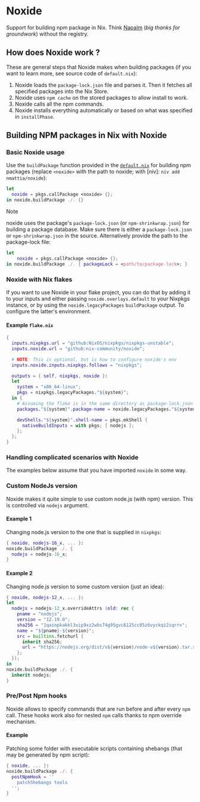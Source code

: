 # Noxide

Support for building npm package in Nix. Think [Napalm](https://github.com/nix-community/napalm) (_big thanks for groundwork_) without the registry.

## How does Noxide work ?

These are general steps that Noxide makes when building packages (if you want to learn more, see source code of `default.nix`):

1. Noxide loads the `package-lock.json` file and parses it. Then it fetches all specified packages into the Nix Store.
2. Noxide uses `npm cache` on the stored packages to allow install to work.
3. Noxide calls all the npm commands.
4. Noxide installs everything automatically or based on what was specified in `installPhase`.

## Building NPM packages in Nix with Noxide

### Basic Noxide usage

Use the `buildPackage` function provided in the [`default.nix`](./default.nix)
for building npm packages (replace `<noxide>` with the path to noxide;
with [niv]: `niv add nmattia/noxide`):

``` nix
let
  noxide = pkgs.callPackage <noxide> {};
in noxide.buildPackage ./. {}
```

> [!NOTE]
> noxide uses the package's `package-lock.json` (or `npm-shrinkwrap.json`) for building a package database.
> Make sure there is either a `package-lock.json` or `npm-shrinkwrap.json` in the source.
> Alternatively provide the path to the package-lock file:

``` nix
let
    noxide = pkgs.callPackage <noxide> {};
in noxide.buildPackage ./. { packageLock = <path/to/package-lock>; }
```

### Noxide with Nix flakes

If you want to use Noxide in your flake project, you can do that by adding it to your inputs and either passing `noxide.overlays.default` to your Nixpkgs instance, or by using the `noxide.legacyPackages` `buildPackage` output. To configure the latter's environment.

#### Example `flake.nix`

```nix
{
  inputs.nixpkgs.url = "github:NixOS/nixpkgs/nixpkgs-unstable";
  inputs.noxide.url = "github:nix-community/noxide";

  # NOTE: This is optional, but is how to configure noxide's env
  inputs.noxide.inputs.nixpkgs.follows = "nixpkgs";

  outputs = { self, nixpkgs, noxide }:
  let
    system = "x86_64-linux";
    pkgs = nixpkgs.legacyPackages."${system}";
  in {
    # Assuming the flake is in the same directory as package-lock.json
    packages."${system}".package-name = noxide.legacyPackages."${system}".buildPackage ./. { };

    devShells."${system}".shell-name = pkgs.mkShell {
      nativeBuildInputs = with pkgs; [ nodejs ];
    };
  };
}
```

### Handling complicated scenarios with Noxide

The examples below assume that you have imported `noxide` in some way.

### Custom NodeJs version

Noxide makes it quite simple to use custom node.js (with npm) version.
This is controlled via `nodejs` argument.

#### Example 1

Changing node.js version to the one that is supplied in `nixpkgs`:

```nix
{ noxide, nodejs-16_x, ... }:
noxide.buildPackage ./. {
  nodejs = nodejs-16_x;
}
```

#### Example 2

Changing node.js version to some custom version (just an idea):

```nix
{ noxide, nodejs-12_x, ... }:
let
  nodejs = nodejs-12_x.overrideAttrs (old: rec {
    pname = "nodejs";
	version = "12.19.0";
    sha256 = "1qainpkakkl3xip9xz2wbs74g95gvc6125cc05z6vyckqi2iqrrv";
    name = "${pname}-${version}";
    src = builtins.fetchurl {
      inherit sha256;
      url = "https://nodejs.org/dist/v${version}/node-v${version}.tar.xz";
	};
  });
in
noxide.buildPackage ./. {
  inherit nodejs;
}
```

### Pre/Post Npm hooks

Noxide allows to specify commands that are run before and after every `npm` call.
These hooks work also for nested `npm` calls thanks to npm override mechanism.

#### Example

Patching some folder with executable scripts containing shebangs (that may be generated by npm script):

```nix
{ noxide, ... }:
noxide.buildPackage ./. {
  postNpmHook = ''
    patchShebangs tools
  '';
}
```
